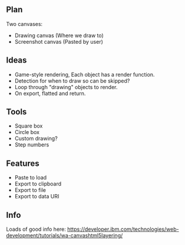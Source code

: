 ## Plan

Two canvases:

- Drawing canvas (Where we draw to)
- Screenshot canvas (Pasted by user)

## Ideas

- Game-style rendering, Each object has a render function.
- Detection for when to draw so can be skipped?
- Loop through "drawing" objects to render.
- On export, flatted and return.

## Tools

- Square box
- Circle box
- Custom drawing?
- Step numbers

## Features

- Paste to load
- Export to clipboard
- Export to file
- Export to data URI

## Info

Loads of good info here: https://developer.ibm.com/technologies/web-development/tutorials/wa-canvashtml5layering/